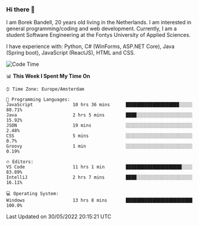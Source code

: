 ### Hi there 👋

I am Borek Bandell, 20 years old living in the Netherlands. I am interested in general programming/coding and web development. Currently, I am a student Software Engineering at the Fontys University of Applied Sciences.

I have experience with: Python, C# (WinForms, ASP.NET Core), Java (Spring boot), JavaScript (ReactJS), HTML and CSS.

<!--START_SECTION:waka-->
![Code Time](http://img.shields.io/badge/Code%20Time-161%20hrs%2033%20mins-blue)

📊 **This Week I Spent My Time On** 

```text
⌚︎ Time Zone: Europe/Amsterdam

💬 Programming Languages: 
JavaScript               10 hrs 36 mins      ████████████████████░░░░░   80.71% 
Java                     2 hrs 5 mins        ████░░░░░░░░░░░░░░░░░░░░░   15.92% 
JSON                     19 mins             ░░░░░░░░░░░░░░░░░░░░░░░░░   2.48% 
CSS                      5 mins              ░░░░░░░░░░░░░░░░░░░░░░░░░   0.7% 
Groovy                   1 min               ░░░░░░░░░░░░░░░░░░░░░░░░░   0.19%

🔥 Editors: 
VS Code                  11 hrs 1 min        █████████████████████░░░░   83.89% 
IntelliJ                 2 hrs 7 mins        ████░░░░░░░░░░░░░░░░░░░░░   16.11%

💻 Operating System: 
Windows                  13 hrs 8 mins       █████████████████████████   100.0%

```


 Last Updated on 30/05/2022 20:15:21 UTC
<!--END_SECTION:waka-->

<!--**tcBorek2002/tcBorek2002** is a ✨ _special_ ✨ repository because its `README.md` (this file) appears on your GitHub profile.

Here are some ideas to get you started:

- 🔭 I’m currently working on ...
- 🌱 I’m currently learning ...
- 👯 I’m looking to collaborate on ...
- 🤔 I’m looking for help with ...
- 💬 Ask me about ...
- 📫 How to reach me: ...
- 😄 Pronouns: ...
- ⚡ Fun fact: ...
-->
